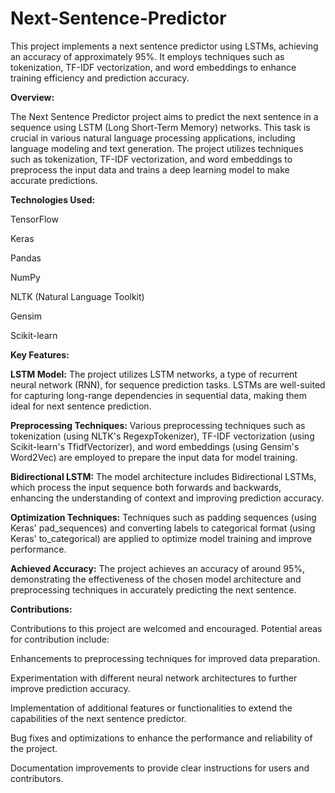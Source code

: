 # Next-Sentence-Predictor
This project implements a next sentence predictor using LSTMs, achieving an accuracy of approximately 95%. It employs techniques such as tokenization, TF-IDF vectorization, and word embeddings to enhance training efficiency and prediction accuracy.

**Overview:**

The Next Sentence Predictor project aims to predict the next sentence in a sequence using LSTM (Long Short-Term Memory) networks. This task is crucial in various natural language processing applications, including language modeling and text generation. The project utilizes techniques such as tokenization, TF-IDF vectorization, and word embeddings to preprocess the input data and trains a deep learning model to make accurate predictions.

**Technologies Used:**

TensorFlow

Keras

Pandas

NumPy

NLTK (Natural Language Toolkit)

Gensim

Scikit-learn

**Key Features:**

**LSTM Model:** The project utilizes LSTM networks, a type of recurrent neural network (RNN), for sequence prediction tasks. LSTMs are well-suited for capturing long-range dependencies in sequential data, making them ideal for next sentence prediction.

**Preprocessing Techniques:** Various preprocessing techniques such as tokenization (using NLTK's RegexpTokenizer), TF-IDF vectorization (using Scikit-learn's TfidfVectorizer), and word embeddings (using Gensim's Word2Vec) are employed to prepare the input data for model training.

**Bidirectional LSTM:** The model architecture includes Bidirectional LSTMs, which process the input sequence both forwards and backwards, enhancing the understanding of context and improving prediction accuracy.

**Optimization Techniques:** Techniques such as padding sequences (using Keras' pad_sequences) and converting labels to categorical format (using Keras' to_categorical) are applied to optimize model training and improve performance.

**Achieved Accuracy:** The project achieves an accuracy of around 95%, demonstrating the effectiveness of the chosen model architecture and preprocessing techniques in accurately predicting the next sentence.

**Contributions:**

Contributions to this project are welcomed and encouraged. Potential areas for contribution include:

Enhancements to preprocessing techniques for improved data preparation.

Experimentation with different neural network architectures to further improve prediction accuracy.

Implementation of additional features or functionalities to extend the capabilities of the next sentence predictor.

Bug fixes and optimizations to enhance the performance and reliability of the project.

Documentation improvements to provide clear instructions for users and contributors.
